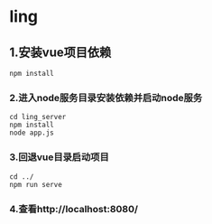 # ling

## 1.安装vue项目依赖
```
npm install
```

### 2.进入node服务目录安装依赖并启动node服务
```
cd ling_server
npm install
node app.js
```

### 3.回退vue目录启动项目
```
cd ../
npm run serve
```

### 4.查看http://localhost:8080/
